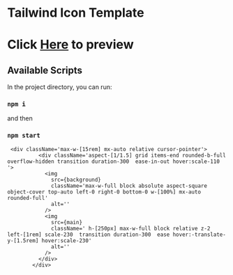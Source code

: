 # Tailwind Icon Template

# Click  [Here](https://tailwind-component-five.vercel.app/) to preview

## Available Scripts

In the project directory, you can run:
### `npm i`

and then

### `npm start`

```
 <div className='max-w-[15rem] mx-auto relative cursor-pointer'>
          <div className='aspect-[1/1.5] grid items-end rounded-b-full overflow-hidden transition duration-300  ease-in-out hover:scale-110 '>
            <img
              src={background}
              className='max-w-full block absolute aspect-square object-cover top-auto left-0 right-0 bottom-0 w-[100%] mx-auto rounded-full'
              alt=''
            />
            <img
              src={main}
              className=' h-[250px] max-w-full block relative z-2 left-[1rem] scale-230  transition duration-300  ease hover:-translate-y-[1.5rem] hover:scale-230'
              alt=''
            />
          </div>
        </div>
```
